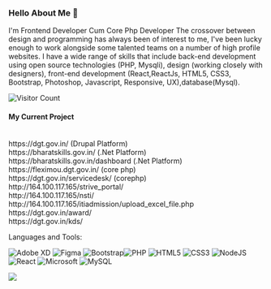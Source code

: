 ### Hello About Me 👋

I'm
Frontend Developer Cum Core Php Developer
The crossover between design and programming has always been of interest to me, I've been lucky enough to work alongside some talented teams on a number of high profile websites. I have a wide range of skills that include back-end development using open source technologies (PHP, Mysqli), design (working closely with designers), front-end development (React,ReactJs, HTML5, CSS3, Bootstrap, Photoshop, Javascript, Responsive, UX),database(Mysql).


![Visitor Count](https://profile-counter.glitch.me/Praveenwebdeveloper/count.svg)

<div>
  <h4>My Current Project</h4><br>
https://dgt.gov.in/ (Drupal Platform)<br>
https://bharatskills.gov.in/ (.Net Platform)<br>
https://bharatskills.gov.in/dashboard (.Net Platform)<br>
https://fleximou.dgt.gov.in/ (core php)<br>
https://dgt.gov.in/servicedesk/ (corephp)<br>
http://164.100.117.165/strive_portal/ <br>
http://164.100.117.165/nsti/ <br>
http://164.100.117.165/itiadmission/upload_excel_file.php <br>
https://dgt.gov.in/award/ <br>
https://dgt.gov.in/kds/  <br>
</div>

Languages and Tools: 

<img alt="Adobe XD" src="https://img.shields.io/badge/adobexd-%23FF26BE.svg?style=flat-square&logo=adobexd&logoColor=white"/> <img alt="Figma" src="https://img.shields.io/badge/figma-%23F24E1E.svg?style=flat-square&logo=figma&logoColor=white"/> <img alt="Bootstrap" src="https://img.shields.io/badge/bootstrap-%23563D7C.svg?style=flat-square&logo=bootstrap&logoColor=white"/><img alt="PHP" src="https://img.shields.io/badge/php-%23777BB4.svg?style=flat-square&logo=php&logoColor=white"/> <img alt="HTML5" src="https://img.shields.io/badge/html5-%23E34F26.svg?style=flat-square&logo=html5&logoColor=white"/> <img alt="CSS3" src="https://img.shields.io/badge/css3-%231572B6.svg?style=flat-square&logo=css3&logoColor=white"/> <img alt="NodeJS" src="https://img.shields.io/badge/node.js-%2343853D.svg?style=flat-square&logo=node-dot-js&logoColor=white"/> <img alt="React" src="https://img.shields.io/badge/react-%2320232a.svg?style=flat-square&logo=react&logoColor=%2361DAFB"/> <img alt="Microsoft" src="https://img.shields.io/badge/azure-%230072C6.svg?style=flat-square&logo=azure-devops&logoColor=white"/> <img alt="MySQL" src="https://img.shields.io/badge/mysql-%2300f.svg?style=flat-square&logo=mysql&logoColor=white"/> 

![](https://activity-graph.herokuapp.com/graph?username=praveenwebdeveloper&theme=react-dark&area=true)
<!--
**Praveenwebdeveloper/Praveenwebdeveloper** is a ✨ _special_ ✨ repository because its `README.md` (this file) appears on your GitHub profile.

Here are some ideas to get you started:

- 🔭 I’m currently working on ...
- 🌱 I’m currently learning ...
- 👯 I’m looking to collaborate on ...
- 🤔 I’m looking for help with ...
- 💬 Ask me about ...
- 📫 How to reach me: ...
- 😄 Pronouns: ...
- ⚡ Fun fact: .....

-->
